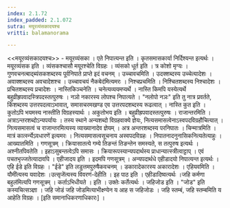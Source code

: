 ```yaml
---
index: 2.1.72
index_padded: 2.1.072
sutra: मयूरव्यंसकादयश्च
vritti: balamanorama

---
```

<<मयूरव्यंसकादयश्च>> - मयूरव्यंसका । एते निपात्यन्त इति । कृतसमासकार्या निर्दिश्यन्त इत्यर्थः । मयूरव्यंसक इति । व्यंसकश्चासौ मयूरश्चेति विग्रहः । व्यंसको धूर्त इति । त्र कोशो मृग्यः । गुणवचनत्बाद्ब्यंसकशब्दस्य पूर्वनिपाते प्राप्ते इदं वचनम् । उच्चावचमिति । उदक्शब्दस्य उच्चेत्यादेशः । अवाक्शब्दस्य अवचादेशश्च । उच्चावचयं नैकबेद॑मित्यमरः । निश्चप्रचमिति । निश्चितशब्दस्य निश्चादेशः । प्रचितशब्दस्य प्रचादेशः । नास्तिकिञ्चनेति । चनेत्यव्ययमप्यर्थे । नास्ति किमपि यस्येत्यर्थे बहुव्रीह्रपवादस्त्रिपदस्तत्पुरुषः । नञो नकारस्य लोपश्च निपात्यते । "नलोपो नञः" इति तु नात्र प्रवर्तते, किंशब्दस्य उत्तरपदत्वाऽभावात्, समासचरमखण्ड एव उत्तरपदशब्दस्य रूढत्वात् । नास्ति कुत इति । कुतोऽपि भयमस्य नास्तीति विग्रहस्यार्थः । अकुतोभय इति । बहुव्रीह्रपवादस्तत्पुरुषः । राजान्तरमिति । अत्राऽन्तरशब्दोऽन्यपर्यायः । तस्य स्थाने अन्यशब्दो विग्रहवाक्ये ज्ञेयः, नित्यसमासत्वेनाऽस्वपदविग्रहौचित्यात् । नित्यसमासत्वं च राजान्तरमित्यस्य व्याख्यानादेव ज्ञेयम् । अत्र अन्तरशब्दस्य परनिपातः । चिन्मात्रमिति ।मात्रं कार्त्स्न्येऽवधारणे॑ इत्यमरः । नित्यसमासत्वसूचनाय अस्वपदविग्रहः । निपातनादनुनासिकनित्यतेत्याहुः । आख्यातमिति । गणसूत्रम् । क्रियासातत्ये गम्ये तिङन्तं तिङन्तेन समस्यते, स तत्पुरुष इत्यर्थः । अश्नीतपिवतेति । इहाऽसुबन्तत्वेऽपि समासः । क्रियारूपस्यान्यपदार्थस्य प्राधान्यात्स्त्रीत्वाट्टाप् । एवं पचतभृज्जतेत्यादावपि । एहीजादय इति । इदमपि गणसूत्रम् । अन्यपदार्थधे एहीडादयो निपात्यन्त इत्यर्थः । एहि ईडे इति विग्रहः । "ईडे" इति लडुत्तमपुरुषैकवचनम् । डकारादेकारस्य अकारादेशः । एहियवमिति ।यौमी॑त्यस्य यवादेशः ।उत्सृजे॑त्यस्य विवरणं-देहीति । इह पाठ इति । एहीडादिष्वत्यर्थः ।जहि कर्मणा बहुल॑मित्यपि गणसूत्रम् । कर्ताऽभिधीयते । इति । उक्तेः कर्तेत्यर्थः । जहिजोड इति । "जोड" इति कस्यचित्सञ्ज्ञा । जहि जोडं जहि जोडमित्याभीक्ष्ण्येन य आह स जहिजोडः । जहि स्तम्बं, जहि स्तम्बमिति य आहेति विग्रहः । [इति समानाधिकरणाधिकारः] । 